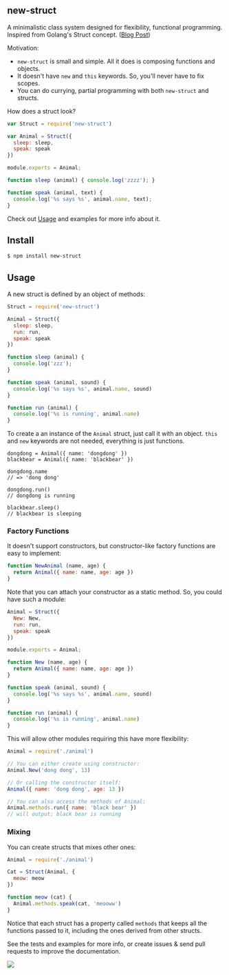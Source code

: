 ## new-struct

A minimalistic class system designed for flexibility, functional programming. Inspired from Golang's Struct concept. ([Blog Post](https://medium.com/p/8e5459ce9467))

Motivation:

* `new-struct` is small and simple. All it does is composing functions and objects.
* It doesn't have `new` and `this` keywords. So, you'll never have to fix scopes.
* You can do currying, partial programming with both `new-struct` and structs.

How does a struct look?

```js
var Struct = require('new-struct')

var Animal = Struct({
  sleep: sleep,
  speak: speak
})

module.exports = Animal;

function sleep (animal) { console.log('zzzz'); }

function speak (animal, text) { 
  console.log('%s says %s', animal.name, text);
}
```

Check out [Usage](#usage) and examples for more info about it.

## Install

```bash
$ npm install new-struct
```

## Usage

A new struct is defined by an object of methods:

```js
Struct = require('new-struct')

Animal = Struct({
  sleep: sleep,
  run: run,
  speak: speak
})

function sleep (animal) {
  console.log('zzz');
}

function speak (animal, sound) {
  console.log('%s says %s', animal.name, sound)
}

function run (animal) {
  console.log('%s is running', animal.name)
}
```

To create a an instance of the `Animal` struct, just call it with an object.
`this` and `new` keywords are not needed, everything is just functions.

```
dongdong = Animal({ name: 'dongdong' })
blackbear = Animal({ name: 'blackbear' })

dongdong.name
// => 'dong dong'

dongdong.run()
// dongdong is running

blackbear.sleep()
// blackbear is sleeping
```

### Factory Functions

It doesn't support constructors, but constructor-like factory functions are easy to implement:

```js
function NewAnimal (name, age) {
  return Animal({ name: name, age: age })
}
```

Note that you can attach your constructor as a static method. So, you could have such a module:

```js
Animal = Struct({
  New: New,
  run: run,
  speak: speak
})

module.exports = Animal;

function New (name, age) {
  return Animal({ name: name, age: age })
}

function speak (animal, sound) {
  console.log('%s says %s', animal.name, sound)
}

function run (animal) {
  console.log('%s is running', animal.name)
}
```

This will allow other modules requiring this have more flexibility:

```js
Animal = require('./animal')

// You can either create using constructor:
Animal.New('dong dong', 13)

// Or calling the constructor itself:
Animal({ name: 'dong dong', age: 13 })

// You can also access the methods of Animal:
Animal.methods.run({ name: 'black bear' })
// will output: black bear is running
```

### Mixing

You can create structs that mixes other ones:

```js
Animal = require('./animal')

Cat = Struct(Animal, {
  meow: meow
})

function meow (cat) {
  Animal.methods.speak(cat, 'meooww')
}
```

Notice that each struct has a property called `methods` that keeps all the functions passed to it, including the ones derived from other structs.

See the tests and examples for more info, or create issues & send pull requests to improve the documentation.

![](http://i.cloudup.com/CZR70W5Sct.png)
